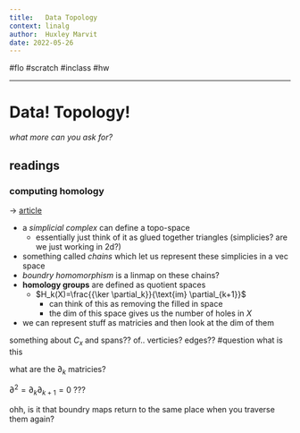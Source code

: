 ```yaml
---
title:   Data Topology
context: linalg
author:  Huxley Marvit
date: 2022-05-26
---
```


#flo #scratch  #inclass #hw

***

# Data! Topology! 
*what more can you ask for?*

## readings
### computing homology
→ [article](https://jeremykun.com/2013/04/10/computing-homology/)

- a *simplicial complex* can define a topo-space
	- essentially just think of it as glued together triangles (simplicies? are we just working in 2d?)
- something called *chains* which let us represent these simplicies in a vec space
- *boundry homomorphism* is a linmap on these chains?
- **homology groups** are defined as quotient spaces
	- $H_k(X)=\frac{{\ker \partial_k}}{\text{im} \partial_{k+1}}$ 
		- can think of this as removing the filled in space
		- the dim of this space gives us the number of holes in $X$
- we can represent stuff as matricies and then look at the dim of them

something about $C_x$ and spans?? of.. verticies? edges?? #question what is this

what are the $\partial_k$ matricies?

$\partial^2 = \partial_k \partial_{k+1} = 0$ ???

ohh, is it that boundry maps return to the same place when you traverse them again?




















